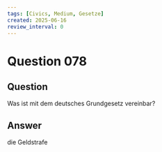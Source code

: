 ```yaml
---
tags: [Civics, Medium, Gesetze]
created: 2025-06-16
review_interval: 0
---
```


# Question 078

## Question

Was ist mit dem deutsches Grundgesetz vereinbar?

## Answer

die Geldstrafe
